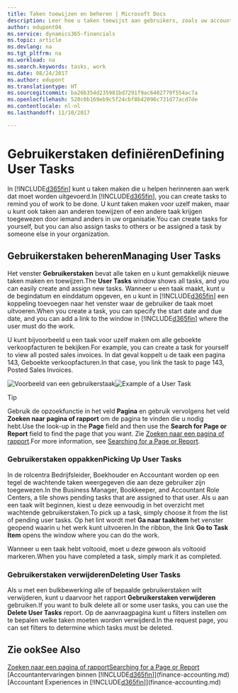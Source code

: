 ```yaml
---
title: Taken toewijzen en beheren | Microsoft Docs
description: Leer hoe u taken toewijst aan gebruikers, zoals uw accountant, in Dynamics 365 Business edition.
author: edupont04
ms.service: dynamics365-financials
ms.topic: article
ms.devlang: na
ms.tgt_pltfrm: na
ms.workload: na
ms.search.keywords: tasks, work
ms.date: 08/24/2017
ms.author: edupont
ms.translationtype: HT
ms.sourcegitcommit: ba26b354d235981bd7291f9ac6402779f554ac7a
ms.openlocfilehash: 520c0b169eb9c5f24cbf8b42096c731d77acd7de
ms.contentlocale: nl-nl
ms.lasthandoff: 11/10/2017

---
```

# <a name="defining-user-tasks"></a><span data-ttu-id="489e1-103">Gebruikerstaken definiëren</span><span class="sxs-lookup"><span data-stu-id="489e1-103">Defining User Tasks</span></span>
<span data-ttu-id="489e1-104">In [!INCLUDE[d365fin](includes/d365fin_md.md)] kunt u taken maken die u helpen herinneren aan werk dat moet worden uitgevoerd.</span><span class="sxs-lookup"><span data-stu-id="489e1-104">In [!INCLUDE[d365fin](includes/d365fin_md.md)], you can create tasks to remind you of work to be done.</span></span> <span data-ttu-id="489e1-105">U kunt taken maken voor uzelf maken, maar u kunt ook taken aan anderen toewijzen of een andere taak krijgen toegewezen door iemand anders in uw organisatie.</span><span class="sxs-lookup"><span data-stu-id="489e1-105">You can create tasks for yourself, but you can also assign tasks to others or be assigned a task by someone else in your organization.</span></span>  

## <a name="managing-user-tasks"></a><span data-ttu-id="489e1-106">Gebruikerstaken beheren</span><span class="sxs-lookup"><span data-stu-id="489e1-106">Managing User Tasks</span></span>
<span data-ttu-id="489e1-107">Het venster **Gebruikerstaken** bevat alle taken en u kunt gemakkelijk nieuwe taken maken en toewijzen.</span><span class="sxs-lookup"><span data-stu-id="489e1-107">The **User Tasks** window shows all tasks, and you can easily create and assign new tasks.</span></span> <span data-ttu-id="489e1-108">Wanneer u een taak maakt, kunt u de begindatum en einddatum opgeven, en u kunt in [!INCLUDE[d365fin](includes/d365fin_md.md)] een koppeling toevoegen naar het venster waar de gebruiker de taak moet uitvoeren.</span><span class="sxs-lookup"><span data-stu-id="489e1-108">When you create a task, you can specify the start date and due date, and you can add a link to the window in [!INCLUDE[d365fin](includes/d365fin_md.md)] where the user must do the work.</span></span>  

<span data-ttu-id="489e1-109">U kunt bijvoorbeeld u een taak voor uzelf maken om alle geboekte verkoopfacturen te bekijken.</span><span class="sxs-lookup"><span data-stu-id="489e1-109">For example, you can create a task for yourself to view all posted sales invoices.</span></span> <span data-ttu-id="489e1-110">In dat geval koppelt u de taak een pagina 143, Geboekte verkoopfacturen.</span><span class="sxs-lookup"><span data-stu-id="489e1-110">In that case, you link the task to page 143, Posted Sales Invoices.</span></span>  

<span data-ttu-id="489e1-111">![Voorbeeld van een gebruikerstaak](media/across-user-tasks/sample-user-task.png "Voorbeeld van een gebruikerstaak")</span><span class="sxs-lookup"><span data-stu-id="489e1-111">![Example of a User Task](media/across-user-tasks/sample-user-task.png "Example of a user task")</span></span>

> [!TIP]  
>  <span data-ttu-id="489e1-112">Gebruik de opzoekfunctie in het veld **Pagina** en gebruik vervolgens het veld **Zoeken naar pagina of rapport** om de pagina te vinden die u nodig hebt.</span><span class="sxs-lookup"><span data-stu-id="489e1-112">Use the look-up in the **Page** field and then use the **Search for Page or Report** field to find the page that you want.</span></span> <span data-ttu-id="489e1-113">Zie [Zoeken naar een pagina of rapport](ui-search.md).</span><span class="sxs-lookup"><span data-stu-id="489e1-113">For more information, see [Searching for a Page or Report](ui-search.md).</span></span>  

### <a name="picking-up-user-tasks"></a><span data-ttu-id="489e1-114">Gebruikerstaken oppakken</span><span class="sxs-lookup"><span data-stu-id="489e1-114">Picking Up User Tasks</span></span>
<span data-ttu-id="489e1-115">In de rolcentra Bedrijfsleider, Boekhouder en Accountant worden op een tegel de wachtende taken weergegeven die aan deze gebruiker zijn toegewezen.</span><span class="sxs-lookup"><span data-stu-id="489e1-115">In the Business Manager, Bookkeeper, and Accountant Role Centers, a tile shows pending tasks that are assigned to that user.</span></span> <span data-ttu-id="489e1-116">Als u aan een taak wilt beginnen, kiest u deze eenvoudig in het overzicht met wachtende gebruikerstaken.</span><span class="sxs-lookup"><span data-stu-id="489e1-116">To pick up a task, simply choose it from the list of pending user tasks.</span></span> <span data-ttu-id="489e1-117">Op het lint wordt met **Ga naar taakitem** het venster geopend waarin u het werk kunt uitvoeren.</span><span class="sxs-lookup"><span data-stu-id="489e1-117">In the ribbon, the link **Go to Task Item** opens the window where you can do the work.</span></span>  

<span data-ttu-id="489e1-118">Wanneer u een taak hebt voltooid, moet u deze gewoon als voltooid markeren.</span><span class="sxs-lookup"><span data-stu-id="489e1-118">When you have completed a task, simply mark it as completed.</span></span>  

### <a name="deleting-user-tasks"></a><span data-ttu-id="489e1-119">Gebruikerstaken verwijderen</span><span class="sxs-lookup"><span data-stu-id="489e1-119">Deleting User Tasks</span></span>
<span data-ttu-id="489e1-120">Als u met een bulkbewerking alle of bepaalde gebruikerstaken wilt verwijderen, kunt u daarvoor het rapport **Gebruikerstaken verwijderen** gebruiken.</span><span class="sxs-lookup"><span data-stu-id="489e1-120">If you want to bulk delete all or some user tasks, you can use the **Delete User Tasks** report.</span></span> <span data-ttu-id="489e1-121">Op de aanvraagpagina kunt u filters instellen om te bepalen welke taken moeten worden verwijderd.</span><span class="sxs-lookup"><span data-stu-id="489e1-121">In the request page, you can set filters to determine which tasks must be deleted.</span></span>  

## <a name="see-also"></a><span data-ttu-id="489e1-122">Zie ook</span><span class="sxs-lookup"><span data-stu-id="489e1-122">See Also</span></span>
[<span data-ttu-id="489e1-123">Zoeken naar een pagina of rapport</span><span class="sxs-lookup"><span data-stu-id="489e1-123">Searching for a Page or Report</span></span>](ui-search.md)  
<span data-ttu-id="489e1-124">[Accountantervaringen binnen [!INCLUDE[d365fin](includes/d365fin_md.md)]](finance-accounting.md)</span><span class="sxs-lookup"><span data-stu-id="489e1-124">[Accountant Experiences in [!INCLUDE[d365fin](includes/d365fin_md.md)]](finance-accounting.md)</span></span>  

